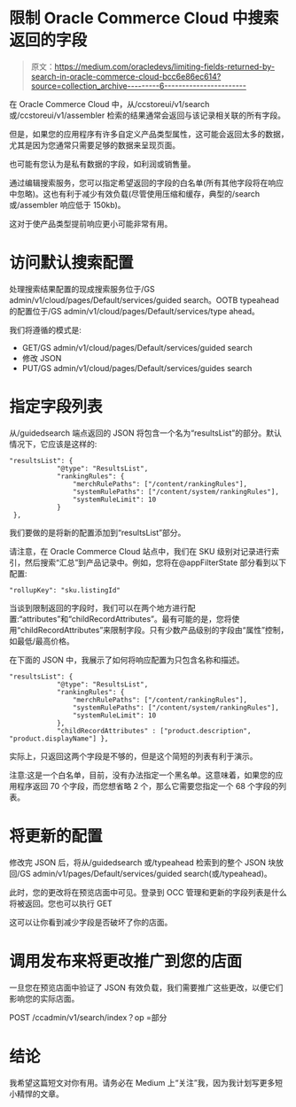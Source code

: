 # 限制 Oracle Commerce Cloud 中搜索返回的字段

> 原文：<https://medium.com/oracledevs/limiting-fields-returned-by-search-in-oracle-commerce-cloud-bcc6e86ec614?source=collection_archive---------6----------------------->

在 Oracle Commerce Cloud 中，从/ccstoreui/v1/search 或/ccstoreui/v1/assembler 检索的结果通常会返回与该记录相关联的所有字段。

但是，如果您的应用程序有许多自定义产品类型属性，这可能会返回太多的数据，尤其是因为您通常只需要足够的数据来呈现页面。

也可能有您认为是私有数据的字段，如利润或销售量。

通过编辑搜索服务，您可以指定希望返回的字段的白名单(所有其他字段将在响应中忽略)。这也有利于减少有效负载(尽管使用压缩和缓存，典型的/search 或/assembler 响应低于 150kb)。

这对于使产品类型提前响应更小可能非常有用。

# 访问默认搜索配置

处理搜索结果配置的现成搜索服务位于/GS admin/v1/cloud/pages/Default/services/guided search。OOTB typeahead 的配置位于/GS admin/v1/cloud/pages/Default/services/type ahead。

我们将遵循的模式是:

*   GET/GS admin/v1/cloud/pages/Default/services/guided search
*   修改 JSON
*   PUT/GS admin/v1/cloud/pages/Default/services/guides search

# 指定字段列表

从/guidedsearch 端点返回的 JSON 将包含一个名为“resultsList”的部分。默认情况下，它应该是这样的:

```
"resultsList": {
            "@type": "ResultsList",
            "rankingRules": {
                "merchRulePaths": ["/content/rankingRules"],
                "systemRulePaths": ["/content/system/rankingRules"],
                "systemRuleLimit": 10
            }
 },
```

我们要做的是将新的配置添加到“resultsList”部分。

请注意，在 Oracle Commerce Cloud 站点中，我们在 SKU 级别对记录进行索引，然后搜索“汇总”到产品记录中。例如，您将在@appFilterState 部分看到以下配置:

```
"rollupKey": "sku.listingId"
```

当谈到限制返回的字段时，我们可以在两个地方进行配置:“attributes”和“childRecordAttributes”。最有可能的是，您将使用“childRecordAttributes”来限制字段。只有少数产品级别的字段由“属性”控制，如最低/最高价格。

在下面的 JSON 中，我展示了如何将响应配置为只包含名称和描述。

```
"resultsList": {
            "@type": "ResultsList",
            "rankingRules": {
                "merchRulePaths": ["/content/rankingRules"],
                "systemRulePaths": ["/content/system/rankingRules"],
                "systemRuleLimit": 10
            },
            "childRecordAttributes" : ["product.description", "product.displayName"] },
```

实际上，只返回这两个字段是不够的，但是这个简短的列表有利于演示。

注意:这是一个白名单，目前，没有办法指定一个黑名单。这意味着，如果您的应用程序返回 70 个字段，而您想省略 2 个，那么它需要您指定一个 68 个字段的列表。

# 将更新的配置

修改完 JSON 后，将从/guidedsearch 或/typeahead 检索到的整个 JSON 块放回/GS admin/v1/pages/Default/services/guided search(或/typeahead)。

此时，您的更改将在预览店面中可见。登录到 OCC 管理和更新的字段列表是什么将被返回。您也可以执行 GET

这可以让你看到减少字段是否破坏了你的店面。

# 调用发布来将更改推广到您的店面

一旦您在预览店面中验证了 JSON 有效负载，我们需要推广这些更改，以便它们影响您的实际店面。

POST /ccadmin/v1/search/index？op =部分

# 结论

我希望这篇短文对你有用。请务必在 Medium 上“关注”我，因为我计划写更多短小精悍的文章。
